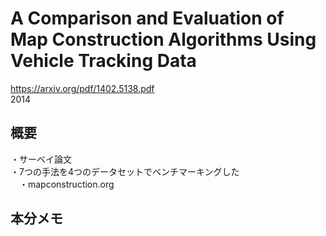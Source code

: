 # A Comparison and Evaluation of Map Construction Algorithms Using Vehicle Tracking Data
https://arxiv.org/pdf/1402.5138.pdf  
2014  

## 概要
・サーベイ論文  
・7つの手法を4つのデータセットでベンチマーキングした  
　・mapconstruction.org  
  
## 本分メモ  


